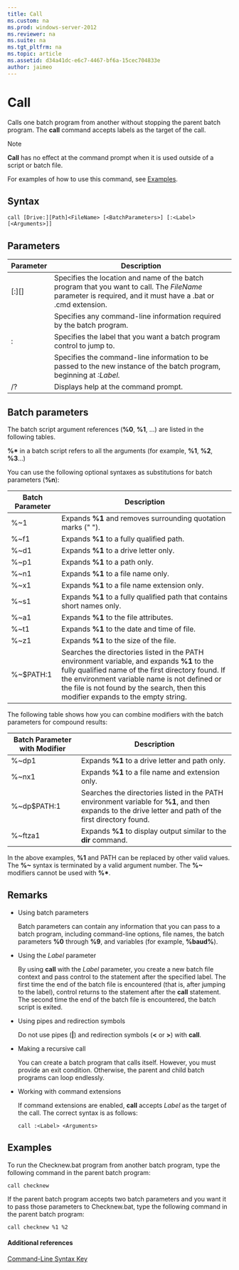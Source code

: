 ```yaml
---
title: Call
ms.custom: na
ms.prod: windows-server-2012
ms.reviewer: na
ms.suite: na
ms.tgt_pltfrm: na
ms.topic: article
ms.assetid: d34a41dc-e6c7-4467-bf6a-15cec704833e
author: jaimeo
---
```

# Call
Calls one batch program from another without stopping the parent batch program. The **call** command accepts labels as the target of the call.  
  
> [!NOTE]  
> **Call** has no effect at the command prompt when it is used outside of a script or batch file.  
  
For examples of how to use this command, see [Examples](#BKMK_examples).  
  
## Syntax  
  
```  
call [Drive:][Path]<FileName> [<BatchParameters>] [:<Label> [<Arguments>]]  
```  
  
## Parameters  
  
|Parameter|Description|  
|-------------|---------------|  
|\[<Drive>:\]\[<Path>\]<FileName>|Specifies the location and name of the batch program that you want to call. The *FileName* parameter is required, and it must have a .bat or .cmd extension.|  
|<BatchParameters>|Specifies any command\-line information required by the batch program.|  
|:<Label>|Specifies the label that you want a batch program control to jump to.|  
|<Arguments>|Specifies the command\-line information to be passed to the new instance of the batch program, beginning at *:Label.*|  
|\/?|Displays help at the command prompt.|  
  
## Batch parameters  
The batch script argument references \(**%0**, **%1**, ...\) are listed in the following tables.  
  
**%\*** in a batch script refers to all the arguments \(for example, **%1**, **%2**, **%3**...\)  
  
You can use the following optional syntaxes as substitutions for batch parameters \(**%n**\):  
  
|Batch Parameter|Description|  
|-------------------|---------------|  
|%~1|Expands **%1** and removes surrounding quotation marks \(" "\).|  
|%~f1|Expands **%1** to a fully qualified path.|  
|%~d1|Expands **%1** to a drive letter only.|  
|%~p1|Expands **%1** to a path only.|  
|%~n1|Expands **%1** to a file name only.|  
|%~x1|Expands **%1** to a file name extension only.|  
|%~s1|Expands **%1** to a fully qualified path that contains short names only.|  
|%~a1|Expands **%1** to the file attributes.|  
|%~t1|Expands **%1** to the date and time of file.|  
|%~z1|Expands **%1** to the size of the file.|  
|%~$PATH:1|Searches the directories listed in the PATH environment variable, and expands **%1** to the fully qualified name of the first directory found. If the environment variable name is not defined or the file is not found by the search, then this modifier expands to the empty string.|  
  
The following table shows how you can combine modifiers with the batch parameters for compound results:  
  
|Batch Parameter with Modifier|Description|  
|---------------------------------|---------------|  
|%~dp1|Expands **%1** to a drive letter and path only.|  
|%~nx1|Expands **%1** to a file name and extension only.|  
|%~dp$PATH:1|Searches the directories listed in the PATH environment variable for **%1**, and then expands to the drive letter and path of the first directory found.|  
|%~ftza1|Expands **%1** to display output similar to the **dir** command.|  
  
In the above examples, **%1** and PATH can be replaced by other valid values. The **%~** syntax is terminated by a valid argument number. The **%~** modifiers cannot be used with **%\***.  
  
## Remarks  
  
-   Using batch parameters  
  
    Batch parameters can contain any information that you can pass to a batch program, including command\-line options, file names, the batch parameters **%0** through **%9**, and variables \(for example, **%baud%**\).  
  
-   Using the *Label* parameter  
  
    By using **call** with the *Label* parameter, you create a new batch file context and pass control to the statement after the specified label. The first time the end of the batch file is encountered \(that is, after jumping to the label\), control returns to the statement after the **call** statement. The second time the end of the batch file is encountered, the batch script is exited.  
  
-   Using pipes and redirection symbols  
  
    Do not use pipes \(**|**\) and redirection symbols \(**<** or **>**\) with **call**.  
  
-   Making a recursive call  
  
    You can create a batch program that calls itself. However, you must provide an exit condition. Otherwise, the parent and child batch programs can loop endlessly.  
  
-   Working with command extensions  
  
    If command extensions are enabled, **call** accepts *Label* as the target of the call. The correct syntax is as follows:  
  
    `call :<Label> <Arguments>`  
  
## <a name="BKMK_examples"></a>Examples  
To run the Checknew.bat program from another batch program, type the following command in the parent batch program:  
  
```  
call checknew  
```  
  
If the parent batch program accepts two batch parameters and you want it to pass those parameters to Checknew.bat, type the following command in the parent batch program:  
  
```  
call checknew %1 %2  
```  
  
#### Additional references  
[Command-Line Syntax Key](../Topic/Command-Line-Syntax-Key.md)  
  
